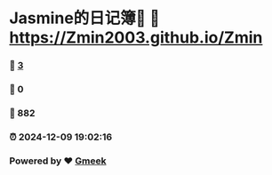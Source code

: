 # Jasmine的日记簿📒 :link: https://Zmin2003.github.io/Zmin 
### :page_facing_up: [3](https://Zmin2003.github.io/Zmin/tag.html) 
### :speech_balloon: 0 
### :hibiscus: 882 
### :alarm_clock: 2024-12-09 19:02:16 
### Powered by :heart: [Gmeek](https://github.com/Meekdai/Gmeek)
